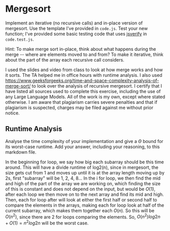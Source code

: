 # Mergesort

Implement an iterative (no recursive calls) and in-place version of mergesort.
Use the template I've provided in `code.js`. Test your new function; I've
provided some basic testing code that uses
[jsverify](https://jsverify.github.io/) in `code.test.js`.

Hint: To make merge sort in-place, think about what happens during the merge --
where are elements moved to and from? To make it iterative, think about the
part of the array each recursive call considers.

I used the slides and video from class to look at how merge works and how it sorts. The TA helped me in office hours with runtime analysis. I also used https://www.geeksforgeeks.org/time-and-space-complexity-analysis-of-merge-sort/ to look over the analysis of recursive mergesort.
I certify that I have listed all sources used to complete this exercise, including the use of any Large Language Models. All of the work is my own, except where stated otherwise. I am aware that plagiarism carries severe penalties and that if plagiarism is suspected, charges may be filed against me without prior notice.

## Runtime Analysis

Analyse the time complexity of your implementation and give a $\Theta$ bound for
its worst-case runtime. Add your answer, including your reasoning, to this
markdown file.

In the beginning for loop, we say how big each subarray should be this time around. This will have a divide runtime of log2(n), since in mergesort, the size gets cut from 1 and moves up until it is at the array length moving up by 2s, first "subarray" will be 1, 2, 4, 8... In the i for loop, we then find the mid and high of the part of the array we are working on, which finding the size of this is constant and does not depend on the input, but would be $O(1)$, after each loop we then move on to the next array and find its mid and high. Then, each for loop after will look at either the first half or second half to compare the elements in the arrays, making each for loop look at half of the current subarray, which makes them together each $O(n)$. So this will be $O(n^2)$, since there are 2 for loops comparing the elements. So, $O(n^2)log2n + O(1) = n^2log2n$ will be the worst case. 

